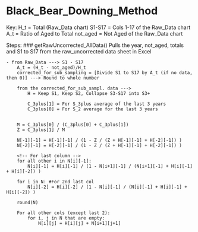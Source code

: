 # Black_Bear_Downing_Method

Key: 
	H_t = Total (Raw_Data chart)
	S1-S17 = Cols 1-17 of the Raw_Data chart
	A_t = Ratio of Aged to Total
	not_aged = Not Aged of the Raw_Data chart 


Steps: 
	### getRawUncorrected_AllData()
	Pulls the year, not_aged, totals and S1 to S17 from the raw_uncorrected data sheet in Excel



	- from Raw_Data ---> S1 - S17
		A_t = (H_t - not_aged)/H_t 
		corrected_for_sub_sampling = [Divide S1 to S17 by A_t (if no data, then 0)] ---> Round to whole number

		from the corrected_for_sub_sampl. data --->
			H = Keep S1, Keep S2, Collapse S3-S17 into S3+ 

			C_3plus[1] = For S_3plus average of the last 3 years 
			C_3plus[0] = For S_2 average for the last 3 years 

			
		M = C_3plus[0] / (C_3plus[0] + C_3plus[1])
		Z = C_3plus[1] / M

		N[-1][-1] = H[-1][-1] / (1 - Z / (Z + H[-1][-1] + H[-2][-1]) )
		N[-2][-1] = H[-2][-1] / (1 - Z / (Z + H[-1][-1] + H[-2][-1]) )
		
		<!-- For last column -->
		for all other i in N[i][-1]: 
			N[i][-1] = H[i][-1] / (1 - N[i+1][-1] / (N[i+1][-1] + H[i][-1] + H[i][-2]) )

		for i in N: #For 2nd last col 
			N[i][-2] = H[i][-2] / (1 - N[i][-1] / (N[i][-1] + H[i][-1] + H[i][-2]) )

		round(N)

		For all other cols (except last 2):
			for i, j in N that are empty: 
				N[i][j] = H[i][j] + N[i+1][j+1]







